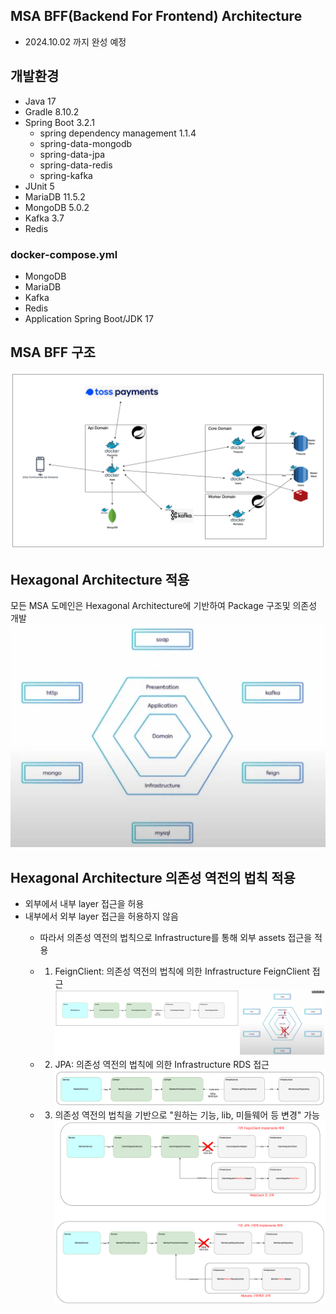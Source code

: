 
## MSA BFF(Backend For Frontend) Architecture
- 2024.10.02 까지 완성 예정

## 개발환경

- Java 17
- Gradle 8.10.2
- Spring Boot 3.2.1
    - spring dependency management 1.1.4
    - spring-data-mongodb
    - spring-data-jpa
    - spring-data-redis
    - spring-kafka
- JUnit 5
- MariaDB 11.5.2
- MongoDB 5.0.2
- Kafka 3.7
- Redis

### docker-compose.yml
- MongoDB
- MariaDB
- Kafka
- Redis
- Application Spring Boot/JDK 17

## MSA BFF 구조
  ![img.png](img/img.png)

## Hexagonal Architecture 적용
모든 MSA 도메인은 Hexagonal Architecture에 기반하여 Package 구조및 의존성 개발
  ![img.png](img/img-clean-architecture.png)

## Hexagonal Architecture 의존성 역전의 법칙 적용
- 외부에서 내부 layer 접근을 허용
- 내부에서 외부 layer 접근을 허용하지 않음
  - 따라서 의존성 역전의 법칙으로 Infrastructure를 통해 외부 assets 접근을 적용
  - 1. FeignClient: 의존성 역전의 법칙에 의한 Infrastructure FeignClient 접근
  ![img.png](img/img-reverse-di.png)

  - 2. JPA: 의존성 역전의 법칙에 의한 Infrastructure RDS 접근
  ![img_1.png](img/img-reverse-di-rds.png)

  - 3. 의존성 역전의 법칙을 기반으로 "원하는 기능, lib, 미들웨어 등 변경" 가능
  ![img.png](img/img-change.png)
  











